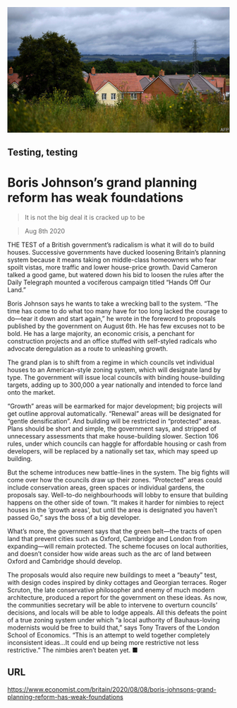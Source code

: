 ![](./images/20200808_BRP504.jpg)

## Testing, testing

# Boris Johnson’s grand planning reform has weak foundations

> It is not the big deal it is cracked up to be

> Aug 8th 2020

THE TEST of a British government’s radicalism is what it will do to build houses. Successive governments have ducked loosening Britain’s planning system because it means taking on middle-class homeowners who fear spoilt vistas, more traffic and lower house-price growth. David Cameron talked a good game, but watered down his bid to loosen the rules after the Daily Telegraph mounted a vociferous campaign titled “Hands Off Our Land.”

Boris Johnson says he wants to take a wrecking ball to the system. “The time has come to do what too many have for too long lacked the courage to do—tear it down and start again,” he wrote in the foreword to proposals published by the government on August 6th. He has few excuses not to be bold. He has a large majority, an economic crisis, a penchant for construction projects and an office stuffed with self-styled radicals who advocate deregulation as a route to unleashing growth.

The grand plan is to shift from a regime in which councils vet individual houses to an American-style zoning system, which will designate land by type. The government will issue local councils with binding house-building targets, adding up to 300,000 a year nationally and intended to force land onto the market.

“Growth” areas will be earmarked for major development; big projects will get outline approval automatically. “Renewal” areas will be designated for “gentle densification”. And building will be restricted in “protected” areas. Plans should be short and simple, the government says, and stripped of unnecessary assessments that make house-building slower. Section 106 rules, under which councils can haggle for affordable housing or cash from developers, will be replaced by a nationally set tax, which may speed up building.

But the scheme introduces new battle-lines in the system. The big fights will come over how the councils draw up their zones. “Protected” areas could include conservation areas, green spaces or individual gardens, the proposals say. Well-to-do neighbourhoods will lobby to ensure that building happens on the other side of town. “It makes it harder for nimbies to reject houses in the ‘growth areas’, but until the area is designated you haven’t passed Go,” says the boss of a big developer.

What’s more, the government says that the green belt—the tracts of open land that prevent cities such as Oxford, Cambridge and London from expanding—will remain protected. The scheme focuses on local authorities, and doesn’t consider how wide areas such as the arc of land between Oxford and Cambridge should develop.

The proposals would also require new buildings to meet a “beauty” test, with design codes inspired by dinky cottages and Georgian terraces. Roger Scruton, the late conservative philosopher and enemy of much modern architecture, produced a report for the government on these ideas. As now, the communities secretary will be able to intervene to overturn councils’ decisions, and locals will be able to lodge appeals. All this defeats the point of a true zoning system under which “a local authority of Bauhaus-loving modernists would be free to build that,” says Tony Travers of the London School of Economics. “This is an attempt to weld together completely inconsistent ideas…It could end up being more restrictive not less restrictive.” The nimbies aren’t beaten yet. ■

## URL

https://www.economist.com/britain/2020/08/08/boris-johnsons-grand-planning-reform-has-weak-foundations
